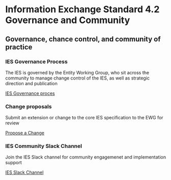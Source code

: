 # Information Exchange Standard 4.2 Governance and Community

## Governance, chance control, and community of practice

### IES Governance Process
The IES is governed by the Entity Working Group, who sit across the community to manage change control of the IES, as well as strategic direction and publication

[IES Governance proces](https://www.example.com)

### Change proposals
Submit an extension or change to the core IES specification to the EWG for review

[Propose a Change](https://www.example.com)

### IES Community Slack Channel
Join the IES Slack channel for community engagemenet and implementation support

[IES Slack Channel](https://www.example.com)
